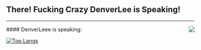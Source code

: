 ## There! Fucking Crazy DenverLee is Speaking!
----------------------------------------------
<a href="https://github.com/anuraghazra/github-readme-stats">
  <img align="right" src="https://github-readme-stats.vercel.app/api?username=DenverLeee&show_icons=true&theme=nord&hide=issues&count_private=true" />
</a>
#### DenverLeee is speaking:



[![Top Langs](https://github-readme-stats.vercel.app/api/top-langs/?username=DenverLeee&layout=compact)](https://github.com/anuraghazra/github-readme-stats)
